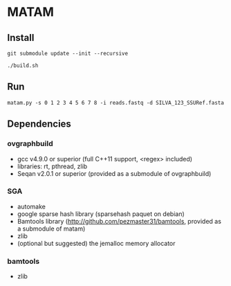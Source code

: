 # MATAM

## Install

`git submodule update --init --recursive`

`./build.sh`

## Run

`matam.py -s 0 1 2 3 4 5 6 7 8 -i reads.fastq -d SILVA_123_SSURef.fasta`

## Dependencies

### ovgraphbuild

* gcc v4.9.0 or superior (full C++11 support, \<regex\> included)
* libraries: rt, pthread, zlib
* Seqan v2.0.1 or superior (provided as a submodule of ovgraphbuild)

### SGA

* automake
* google sparse hash library (sparsehash paquet on debian)
* Bamtools library (http://github.com/pezmaster31/bamtools, provided as a submodule of matam)
* zlib
* (optional but suggested) the jemalloc memory allocator

### bamtools

* zlib
